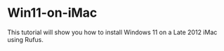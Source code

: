 # Win11-on-iMac
This tutorial will show you how to install Windows 11 on a Late 2012 iMac using Rufus.
